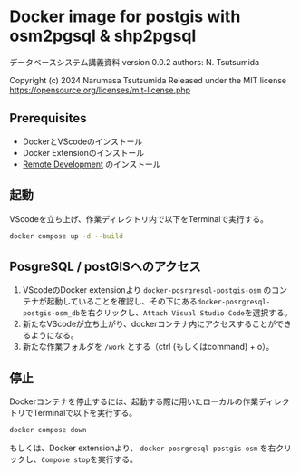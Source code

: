 # Docker image for postgis with osm2pgsql & shp2pgsql

データベースシステム講義資料
version 0.0.2
authors: N. Tsutsumida

Copyright (c) 2024 Narumasa Tsutsumida
Released under the MIT license
https://opensource.org/licenses/mit-license.php

## Prerequisites
- DockerとVScodeのインストール
- Docker Extensionのインストール
- [Remote Development](https://marketplace.visualstudio.com/items?itemName=ms-vscode-remote.vscode-remote-extensionpack)  のインストール

## 起動
VScodeを立ち上げ、作業ディレクトリ内で以下をTerminalで実行する。　

```sh
docker compose up -d --build
```

## PosgreSQL / postGISへのアクセス
1. VScodeのDocker extensionより `docker-posrgresql-postgis-osm` のコンテナが起動していることを確認し、その下にある`docker-posrgresql-postgis-osm_db`を右クリックし、`Attach Visual Studio Code`を選択する。
1. 新たなVScodeが立ち上がり、dockerコンテナ内にアクセスすることができるようになる。
1. 新たな作業フォルダを `/work` とする（ctrl (もしくはcommand) + o）。

## 停止
Dockerコンテナを停止するには、起動する際に用いたローカルの作業ディレクトリでTerminalで以下を実行する。
```
docker compose down
```
もしくは、Docker extensionより、 `docker-posrgresql-postgis-osm` を右クリックし、`Compose stop`を実行する。
